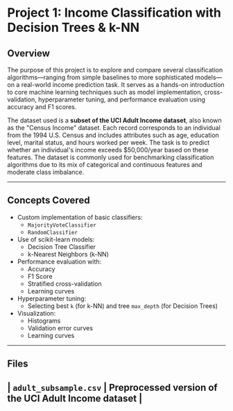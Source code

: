 # Project 1: Income Classification with Decision Trees & k-NN

## Overview

The purpose of this project is to explore and compare several classification algorithms—ranging from simple baselines to more sophisticated 
models—on a real-world income prediction task. It serves as a hands-on introduction to core machine learning techniques such as model implementation, 
cross-validation, hyperparameter tuning, and performance evaluation using accuracy and F1 scores.

The dataset used is a **subset of the UCI Adult Income dataset**, also known as the "Census Income" dataset. Each record corresponds to an individual 
from the 1994 U.S. Census and includes attributes such as age, education level, marital status, and hours worked per week. The task is to predict whether 
an individual's income exceeds \$50,000/year based on these features. The dataset is commonly used for benchmarking classification algorithms due to its 
mix of categorical and continuous features and moderate class imbalance.

---

## Concepts Covered

- Custom implementation of basic classifiers:
  - `MajorityVoteClassifier`
  - `RandomClassifier`
- Use of scikit-learn models:
  - Decision Tree Classifier
  - k-Nearest Neighbors (k-NN)
- Performance evaluation with:
  - Accuracy
  - F1 Score
  - Stratified cross-validation
  - Learning curves
- Hyperparameter tuning:
  - Selecting best `k` (for k-NN) and tree `max_depth` (for Decision Trees)
- Visualization:
  - Histograms
  - Validation error curves
  - Learning curves

---

## Files
| `adult_subsample.csv` | Preprocessed version of the UCI Adult Income dataset |
---

